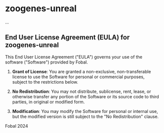 # zoogenes-unreal

...

## End User License Agreement (EULA) for zoogenes-unreal

This End User License Agreement ("EULA") governs your use of the software ("Software") provided by Fobal.

1. **Grant of License**: 
   You are granted a non-exclusive, non-transferable license to use the Software for personal or commercial purposes, subject to the restrictions below.

2. **No Redistribution**: 
   You may not distribute, sublicense, rent, lease, or otherwise transfer any portion of the Software or its source code to third parties, in original or modified form.

3. **Modification**: 
   You may modify the Software for personal or internal use, but the modified version is still subject to the "No Redistribution" clause.

Fobal
2024
